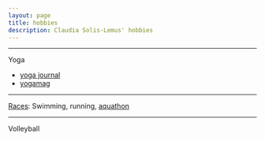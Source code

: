 ```yaml
---
layout: page
title: hobbies
description: Claudia Solis-Lemus' hobbies
---
```


---
Yoga
- [yoga journal](http://www.yogajournal.com/)
- [yogamag](http://www.yogamag.net/)

---
[Races](https://www.athlinks.com/athletes/267606489): Swimming, running, [aquathon](http://www.madisonaquathon.com/)

---
Volleyball


